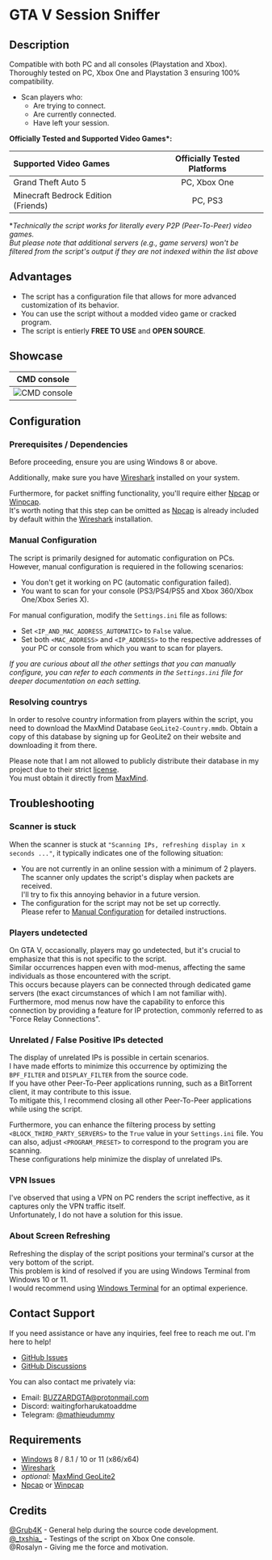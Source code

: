 # GTA V Session Sniffer

## Description

Compatible with both PC and all consoles (Playstation and Xbox).<br />
Thoroughly tested on PC, Xbox One and Playstation 3 ensuring 100% compatibility.

- Scan players who:
  - Are trying to connect.
  - Are currently connected.
  - Have left your session.

**Officially Tested and Supported Video Games\*:**

| Supported Video Games               | Officially Tested Platforms |
| :---------------------------------- | :-------------------------: |
| Grand Theft Auto 5                  |        PC, Xbox One         |
| Minecraft Bedrock Edition (Friends) |           PC, PS3           |

\*_Technically the script works for literally every P2P (Peer-To-Peer) video games.<br />
But please note that additional servers (e.g., game servers) won't be filtered from the script's output if they are not indexed within the list above_

## Advantages

- The script has a configuration file that allows for more advanced customization of its behavior.
- You can use the script without a modded video game or cracked program.
- The script is entierly **FREE TO USE** and **OPEN SOURCE**.

## Showcase

|                                                      CMD console                                                      |
| :-------------------------------------------------------------------------------------------------------------------: |
| ![CMD console](https://user-images.githubusercontent.com/62464560/211445700-4c58b314-c784-4708-880a-1375285d6066.png) |

## Configuration

### Prerequisites / Dependencies

Before proceeding, ensure you are using Windows 8 or above.

Additionally, make sure you have [Wireshark](https://www.wireshark.org/) installed on your system.

Furthermore, for packet sniffing functionality, you'll require either [Npcap](https://nmap.org/npcap/) or [Winpcap](https://www.winpcap.org/).<br />
It's worth noting that this step can be omitted as [Npcap](https://nmap.org/npcap/) is already included by default within the [Wireshark](https://www.wireshark.org/) installation.

### Manual Configuration

The script is primarily designed for automatic configuration on PCs.<br />
However, manual configuration is requiered in the following scenarios:

- You don't get it working on PC (automatic configuration failed).
- You want to scan for your console (PS3/PS4/PS5 and Xbox 360/Xbox One/Xbox Series X).

For manual configuration, modify the `Settings.ini` file as follows:

- Set `<IP_AND_MAC_ADDRESS_AUTOMATIC>` to `False` value.
- Set both `<MAC_ADDRESS>` and `<IP_ADDRESS>` to the respective addresses of your PC or console from which you want to scan for players.

_If you are curious about all the other settings that you can manually configure, you can refer to each comments in the `Settings.ini` file for deeper documentation on each setting._

### Resolving countrys

In order to resolve country information from players within the script, you need to download the MaxMind Database `GeoLite2-Country.mmdb`. Obtain a copy of this database by signing up for GeoLite2 on their website and downloading it from there.

Please note that I am not allowed to publicly distribute their database in my project due to their strict [license](https://www.maxmind.com/en/site-license-overview).<br />
You must obtain it directly from [MaxMind](https://www.maxmind.com/).

## Troubleshooting

### Scanner is stuck

When the scanner is stuck at `"Scanning IPs, refreshing display in x seconds ..."`, it typically indicates one of the following situation:

- You are not currently in an online session with a minimum of 2 players.<br />
  The scanner only updates the script's display when packets are received.<br />
  I'll try to fix this annoying behavior in a future version.
- The configuration for the script may not be set up correctly.<br />
  Please refer to [Manual Configuration](#manual-configuration) for detailed instructions.

### Players undetected

On GTA V, occasionally, players may go undetected, but it's crucial to emphasize that this is not specific to the script.<br />
Similar occurrences happen even with mod-menus, affecting the same individuals as those encountered with the script.<br />
This occurs because players can be connected through dedicated game servers (the exact circumstances of which I am not familiar with).<br />
Furthermore, mod menus now have the capability to enforce this connection by providing a feature for IP protection, commonly referred to as "Force Relay Connections".

### Unrelated / False Positive IPs detected

The display of unrelated IPs is possible in certain scenarios.<br />
I have made efforts to minimize this occurrence by optimizing the `BPF_FILTER` and `DISPLAY_FILTER` from the source code.<br />
If you have other Peer-To-Peer applications running, such as a BitTorrent client, it may contribute to this issue.<br />
To mitigate this, I recommend closing all other Peer-To-Peer applications while using the script.

Furthermore, you can enhance the filtering process by setting `<BLOCK_THIRD_PARTY_SERVERS>` to the `True` value in your `Settings.ini` file.
You can also, adjust `<PROGRAM_PRESET>` to correspond to the program you are scanning.<br />
These configurations help minimize the display of unrelated IPs.

### VPN Issues

I've observed that using a VPN on PC renders the script ineffective, as it captures only the VPN traffic itself.<br />
Unfortunately, I do not have a solution for this issue.

### About Screen Refreshing

Refreshing the display of the script positions your terminal's cursor at the very bottom of the script.<br />
This problem is kind of resolved if you are using Windows Terminal from Windows 10 or 11.<br />
I would recommend using [Windows Terminal](https://learn.microsoft.com/en-us/windows/terminal/) for an optimal experience.

## Contact Support

If you need assistance or have any inquiries, feel free to reach me out. I'm here to help!

- [GitHub Issues](https://github.com/Illegal-Services/GTA-V-Session-Sniffer/issues)
- [GitHub Discussions](https://github.com/Illegal-Services/GTA-V-Session-Sniffer/discussions)

You can also contact me privately via:

- Email: BUZZARDGTA@protonmail.com
- Discord: waitingforharukatoaddme
- Telegram: [@mathieudummy](https://t.me/mathieudummy)

## Requirements

- [Windows](https://www.microsoft.com/windows) 8 / 8.1 / 10 or 11 (x86/x64)
- [Wireshark](https://www.wireshark.org/)
- _optional:_ [MaxMind GeoLite2](https://www.maxmind.com/)
- [Npcap](https://nmap.org/npcap/) or [Winpcap](https://www.winpcap.org/)

## Credits

[@Grub4K](https://github.com/Grub4K) - General help during the source code development.<br />
[@\_txshia\_](https://instagram.com/_txshia_) - Testings of the script on Xbox One console.<br />
@Rosalyn - Giving me the force and motivation.<br />
